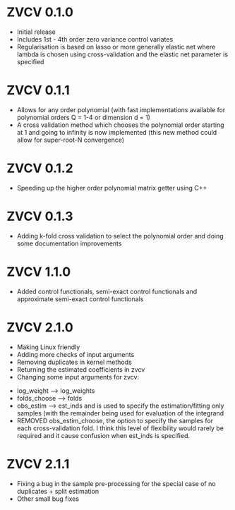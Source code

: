 # ZVCV 0.1.0

* Initial release
* Includes 1st - 4th order zero variance control variates
* Regularisation is based on lasso or more generally elastic net where lambda is chosen using cross-validation and the elastic net parameter is specified

# ZVCV 0.1.1

* Allows for any order polynomial (with fast implementations available for polynomial orders Q = 1-4 or dimension d = 1)
* A cross validation method which chooses the polynomial order starting at 1 and going to infinity is now implemented (this new method could allow for super-root-N convergence)

# ZVCV 0.1.2

* Speeding up the higher order polynomial matrix getter using C++

# ZVCV 0.1.3

* Adding k-fold cross validation to select the polynomial order and doing some documentation improvements

# ZVCV 1.1.0

* Added control functionals, semi-exact control functionals and approximate semi-exact control functionals

# ZVCV 2.1.0

* Making Linux friendly
* Adding more checks of input arguments
* Removing duplicates in kernel methods
* Returning the estimated coefficients in zvcv
* Changing some input arguments for zvcv:
- log_weight --> log_weights
- folds_choose --> folds
- obs_estim --> est_inds and is used to specify the estimation/fitting only samples (with the remainder being used for evaluation of the integrand
- REMOVED obs_estim_choose, the option to specify the samples for each cross-validation fold. I think this level of flexibility would rarely be required and it cause confusion when est_inds is specified.

# ZVCV 2.1.1

* Fixing a bug in the sample pre-processing for the special case of no duplicates + split estimation
* Other small bug fixes